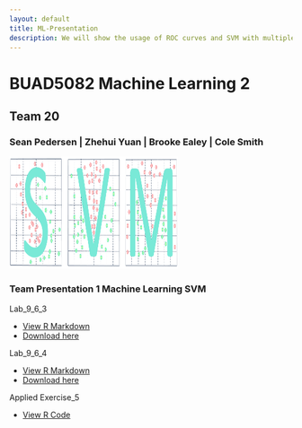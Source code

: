 ```yaml
---
layout: default
title: ML-Presentation
description: We will show the usage of ROC curves and SVM with multiple categories classification
---
```


# BUAD5082 Machine Learning 2
## Team 20
### Sean Pedersen | Zhehui Yuan | Brooke Ealey | Cole Smith
<img src="/img/svm.PNG" width="300" height="200" class="img-responsive" alt=""> 


### Team Presentation 1 Machine Learning SVM

Lab_9_6_3
  - [View R Markdown](Lab_9_6_3.html)
  - [Download here](Lab_9_6_3.Rmd)

Lab_9_6_4
  - [View R Markdown](Lab_9_6_4.html)
  - [Download here](Lab_9_6_4.Rmd)
  
Applied Exercise_5
  - [View R Code](Applied_Exercise_5.R)

